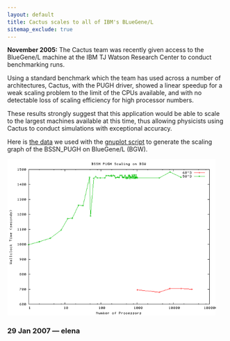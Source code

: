 ```yaml
---
layout: default
title: Cactus scales to all of IBM's BLueGene/L
sitemap_exclude: true
---
```

**November 2005:** The Cactus team was recently given access to the
BlueGene/L machine at the IBM TJ Watson Research Center to conduct
benchmarking runs.

Using a standard benchmark which the team has used across a number of
architectures, Cactus, with the PUGH driver, showed a linear speedup for
a weak scaling problem to the limit of the CPUs available, and with no
detectable loss of scaling efficiency for high processor numbers.

These results strongly suggest that this application would be able to
scale to the largest machines available at this time, thus allowing
physicists using Cactus to conduct simulations with exceptional
accuracy.

Here is [the data](bssnpugh.txt) we used with the [gnuplot
script](Scaling_BSSN_PUGH_script.txt) to generate the scaling graph of
the BSSN\_PUGH on BlueGene/L (BGW).

[<img src="Scaling_BSSN_PUGH.png" width="480" height="360" />](Scaling_BSSN_PUGH.png)

### 29 Jan 2007 — elena
